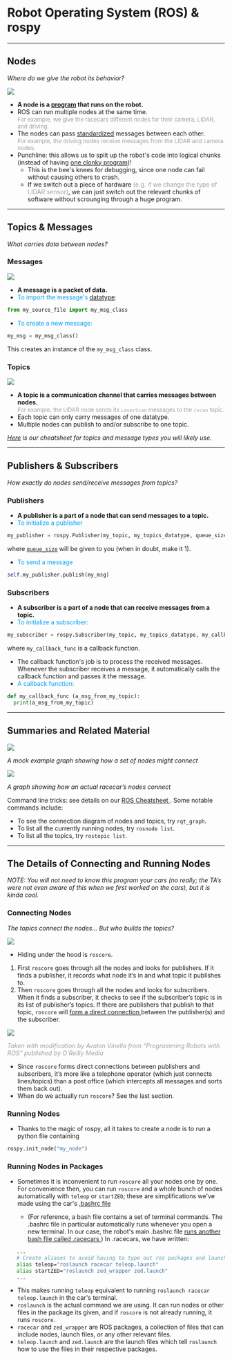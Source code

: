 # Robot Operating System (ROS) & rospy

<hr></hr>

## Nodes
*Where do we give the robot its behavior?*

![](img/example-node-small.jpg)

* **A node is a <a href=# data-toggle="tooltip" title="by default in C++ or with rospy, in Python">program</a> that runs on the robot.**
* ROS can run multiple nodes at the same time.<br>
<font color=#A0A0A0 size="2">For example, we give the racecars different nodes for their camera, LIDAR, and driving.</font>
* The nodes can pass <span class="container"> <a href="#" data-toggle="tooltip" title="a node expressed in C++ and a node expressed in Python can send/receive messages between each other">standardized</a> </span>messages between each other.<br>
<font color=#A0A0A0 size="2"> For example, the driving nodes receive messages from the LIDAR and camera nodes. </font>
* Punchline: this allows us to split up the robot's code into logical chunks (instead of having <a href=https://github.mit.edu/2019-BWSI/Writeups/blob/master/ROS/clonkerStateMachine.py title="some of your TA’s old state machine">one clonky program</a>)!  
	* This is the bee's knees for debugging, since one node can fail without causing others to crash.
	* If we switch out a piece of hardware <font color=#A0A0A0>(e.g. if we change the type of LIDAR sensor)</font>, we can just switch out the relevant chunks of software without scrounging through a huge program.

<hr></hr>

## Topics & Messages

*What carries data between nodes?*

### Messages

![](img/xp-file-packet-small.gif)

* **A message is a packet of data.**
* <font color=#00A0F0>To import the message's <a href="#" data-toggle="tooltip" title="You may know of datatypes like String and int, but a class can also work as a custom data type.">datatype</a>:</font>
```python	
from my_source_file import my_msg_class
```
* <font color=#00A0F0>To create a new message:</font>
```python
my_msg = my_msg_class()
```
  This creates an instance of the `my_msg_class` class.

### Topics

![](img/example-topic-small.jpg)

* **A topic is a communication channel that carries messages between nodes.** <br>
<font color=#A0A0A0 size="2"> For example, the LIDAR node sends its `LaserScan` messages to the `/scan` topic.</font>
* Each topic can only carry messages of one datatype.
* Multiple nodes can publish to and/or subscribe to one topic.
   
*<a href="http://bwsi-racecar.com/cheatsheets/ros-topics-msgs/">Here</a> is our cheatsheet for topics and message types you will likely use.*

<hr></hr>

## Publishers & Subscribers

*How exactly do nodes send/receive messages from topics?*

### Publishers

* **A publisher is a part of a node that can send messages to a topic.**
* <font color=#00A0F0>To initialize a publisher</font>
```python
my_publisher = rospy.Publisher(my_topic, my_topics_datatype, queue_size=1)
```
where <a href="#" data-toggle="tooltip" title="it refers to how many messages the topic will hold if the topic's subscriber(s) is/are is not receiving the messages as fast as they are published">`queue_size`</a> will be given to you (when in doubt, make it 1).
* <font color=#00A0F0> To send a message</font>
```python
self.my_publisher.publish(my_msg)
```

<h3 id="subscribers"> Subscribers </h3>

* **A subscriber is a part of a node that can receive messages from a topic.**
* <font color=#00A0F0> To initialize a subscriber:</font>
```python
my_subscriber = rospy.Subscriber(my_topic, my_topics_datatype, my_callback_func)
```
where `my_callback_func` is a callback function.

* The callback function's job is to process the received messages. Whenever the subscriber receives a message, it automatically calls the callback function and passes it the message.
* <font color=#00A0F0> A callback function: </font>
```python
def my_callback_func (a_msg_from_my_topic):
  print(a_msg_from_my_topic)
```
<hr></hr>

## Summaries and Related Material

![](img/ros-sample-graph-small.jpg)

*A mock example graph showing how a set of nodes might connect*

![](img/rosgraph-grand-operating-small.svg)

*A graph showing how an actual racecar’s nodes connect*

Command line tricks: see details on our <a href="http://bwsi-racecar.com/cheatsheets/ros/"> ROS Cheatsheet </a>. Some notable commands include:

* To see the connection diagram of nodes and topics, try `rqt_graph`.
* To list all the currently running nodes, try `rosnode list`.
* To list all the topics, try `rostopic list`.

<hr></hr>

## The Details of Connecting and Running Nodes
	
*NOTE: You will not need to know this program your cars (no really; the TA’s were not even aware of this when we first worked on the cars), but it is kinda cool.*

<h3 id="connecting_nodes"> Connecting Nodes </h3>

*The topics connect the nodes… But who builds the topics?*
	
![](img/switchboard-operator-small.jpg)


* Hiding under the hood is `roscore`.

1. First `roscore` goes through all the nodes and looks for publishers. If it finds a publisher, it records what node it’s in and what topic it publishes to.  
2. Then `roscore` goes through all the nodes and looks for subscribers. When it finds a subscriber, it checks to see if the subscriber’s topic is in its list of publisher’s topics. If there are publishers that publish to that topic, `roscore` will <a href="#" data-toggle="tooltip" title= "your TA’s actually have no idea what this means computer-wise; we’re just going off of a ROS book we read"> form a direct connection </a> between the publisher(s) and the subscriber.
	
![](img/roscore-graph-small.png)

<font color=#A0A0A0>*Taken  with modification by Avalon Vinella from "Programming Robots with ROS" published by O'Reilly Media*</font>

* Since `roscore` forms direct connections between publishers and subscribers, it’s more like a telephone operator (which just connects lines/topics) than a post office (which intercepts all messages and sorts them back out).
* When do we actually run `roscore`? See the last section.

### Running Nodes

* Thanks to the magic of rospy, all it takes to create a node is to run a python file containing 
```python
rospy.init_node("my_node")
```

### Running Nodes in Packages 

* Sometimes it is inconvenient to run `roscore` all your nodes one by one. For convenience then, you can run `roscore` and a whole bunch of nodes automatically with `teleop` or `startZED`; these are simplifications we've made using the car's [.bashrc file](https://github.mit.edu/2019-BWSI/Writeups/tree/master/Bootup%20Bash%20Scripts)

	* (For reference, a bash file contains a set of terminal commands. The .bashrc file in particular automatically runs whenever you open a new terminal. In our case, the robot's main .bashrc file  <a href="#" data-toggle="tooltip" title= "in 3rd from last line in .bashrc, there’s the command: source /home/racecar/.racecars"> runs another bash file called .racecars </a>)  In .racecars, we have written:
```bash
   ...
   # Create aliases to avoid having to type out ros packages and launch files
   alias teleop="roslaunch racecar teleop.launch"
   alias startZED="roslaunch zed_wrapper zed.launch"
   ...
```

* This makes running `teleop` equivalent to running `roslaunch racecar teleop.launch` in the car's terminal.
* `roslaunch` is the actual command we are using. It can run nodes or other files in the package its given, and if `roscore` is not already running, it runs `roscore`.
* `racecar` and `zed_wrapper` are  ROS packages, a collection of files that can include nodes, launch files, or any other relevant files.
* `teleop.launch` and `zed.launch` are the launch files which tell `roslaunch` how to use the files in their respective packages.
